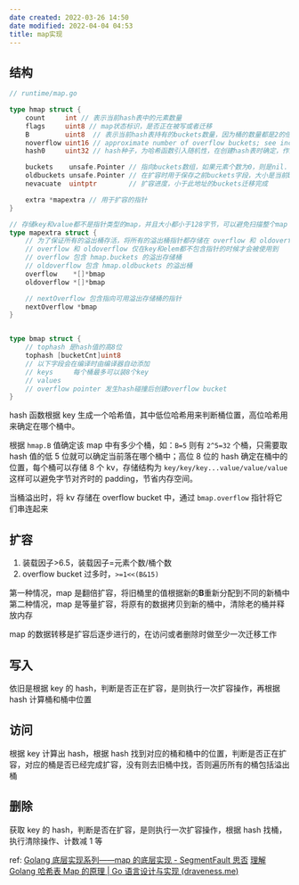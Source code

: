 ```yaml
---
date created: 2022-03-26 14:50
date modified: 2022-04-04 04:53
title: map实现
---
```

## 结构
```go
// runtime/map.go

type hmap struct {
	count     int // 表示当前hash表中的元素数量
	flags     uint8	// map状态标识，是否正在被写或者迁移
	B         uint8  // 表示当前hash表持有的buckets数量，因为桶的数量都是2的倍数，所以存储对数，len(buckets) == 2^B
	noverflow uint16 // approximate number of overflow buckets; see incrnoverflow for details
	hash0     uint32 // hash种子，为哈希函数引入随机性，在创建hash表时确定，作为hash函数的参数传入

	buckets    unsafe.Pointer // 指向buckets数组，如果元素个数为0，则是nil.
	oldbuckets unsafe.Pointer // 在扩容时用于保存之前buckets字段，大小是当前buckets的一半
	nevacuate  uintptr        // 扩容进度，小于此地址的buckets迁移完成

	extra *mapextra // 用于扩容的指针
}

// 存储key和value都不是指针类型的map，并且大小都小于128字节，可以避免扫描整个map
type mapextra struct {
	// 为了保证所有的溢出桶存活，将所有的溢出桶指针都存储在 overflow 和 oldoverflow 中
	// overflow 和 oldoverflow 仅在key和elem都不包含指针的时候才会被使用到
	// overflow 包含 hmap.buckets 的溢出存储桶
	// oldoverflow 包含 hmap.oldbuckets 的溢出桶
	overflow    *[]*bmap
	oldoverflow *[]*bmap

	// nextOverflow 包含指向可用溢出存储桶的指针
	nextOverflow *bmap
}


type bmap struct {
	// tophash 是hash值的高8位
	tophash [bucketCnt]uint8
	// 以下字段会在编译时由编译器自动添加
	// keys 	每个桶最多可以装8个key
	// values 	
	// overflow pointer 发生hash碰撞后创建overflow bucket
}
```

hash 函数根据 key 生成一个哈希值，其中低位哈希用来判断桶位置，高位哈希用来确定在哪个桶中。

根据 `hmap.B` 值确定该 map 中有多少个桶，如：`B=5` 则有 `2^5=32` 个桶，只需要取 hash 值的低 5 位就可以确定当前落在哪个桶中；高位 8 位的 hash 确定在桶中的位置，每个桶可以存储 8 个 kv，存储结构为 `key/key/key...value/value/value` 这样可以避免字节对齐时的 padding，节省内存空间。

当桶溢出时，将 kv 存储在 overflow bucket 中，通过 `bmap.overflow` 指针将它们串连起来

## 扩容
1. 装载因子\>6.5，装载因子=元素个数/桶个数
2. overflow bucket 过多时，`>=1<<(B&15)`

第一种情况，map 是翻倍扩容，将旧桶里的值根据新的**B**重新分配到不同的新桶中
第二种情况，map 是等量扩容，将原有的数据拷贝到新的桶中，清除老的桶并释放内存

map 的数据转移是扩容后逐步进行的，在访问或者删除时做至少一次迁移工作

## 写入
依旧是根据 key 的 hash，判断是否正在扩容，是则执行一次扩容操作，再根据 hash 计算桶和桶中位置

## 访问
根据 key 计算出 hash，根据 hash 找到对应的桶和桶中的位置，判断是否正在扩容，对应的桶是否已经完成扩容，没有则去旧桶中找，否则遍历所有的桶包括溢出桶

## 删除
获取 key 的 hash，判断是否在扩容，是则执行一次扩容操作，根据 hash 找桶，执行清除操作、计数减 1 等


ref:
[Golang 底层实现系列——map 的底层实现 - SegmentFault 思否](https://segmentfault.com/a/1190000040269520)
[理解 Golang 哈希表 Map 的原理 | Go 语言设计与实现 (draveness.me)](https://draveness.me/golang/docs/part2-foundation/ch03-datastructure/golang-hashmap/#33-%E5%93%88%E5%B8%8C%E8%A1%A8)
